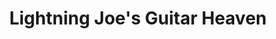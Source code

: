 ---
title: "Lightning Joe's Guitar Heaven"
url: /arroyo-grande/lightning-joes-guitar-heaven/
shop: music
---